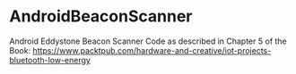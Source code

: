 # AndroidBeaconScanner
Android Eddystone Beacon Scanner Code as described in Chapter 5 of the Book: https://www.packtpub.com/hardware-and-creative/iot-projects-bluetooth-low-energy
